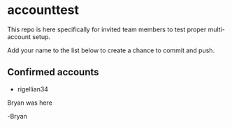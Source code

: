 # accounttest
This repo is here specifically for invited team members to test proper multi-account setup.

Add your name to the list below to create a chance to commit and push.

## Confirmed accounts

- rigellian34


Bryan was here


-Bryan
